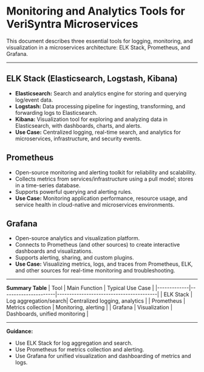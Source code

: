 # Monitoring and Analytics Tools for VeriSyntra Microservices

This document describes three essential tools for logging, monitoring, and visualization in a microservices architecture: ELK Stack, Prometheus, and Grafana.

---

## ELK Stack (Elasticsearch, Logstash, Kibana)
- **Elasticsearch:** Search and analytics engine for storing and querying log/event data.
- **Logstash:** Data processing pipeline for ingesting, transforming, and forwarding logs to Elasticsearch.
- **Kibana:** Visualization tool for exploring and analyzing data in Elasticsearch, with dashboards, charts, and alerts.
- **Use Case:** Centralized logging, real-time search, and analytics for microservices, infrastructure, and security events.

## Prometheus
- Open-source monitoring and alerting toolkit for reliability and scalability.
- Collects metrics from services/infrastructure using a pull model; stores in a time-series database.
- Supports powerful querying and alerting rules.
- **Use Case:** Monitoring application performance, resource usage, and service health in cloud-native and microservices environments.

## Grafana
- Open-source analytics and visualization platform.
- Connects to Prometheus (and other sources) to create interactive dashboards and visualizations.
- Supports alerting, sharing, and custom plugins.
- **Use Case:** Visualizing metrics, logs, and traces from Prometheus, ELK, and other sources for real-time monitoring and troubleshooting.

---

**Summary Table**
| Tool        | Main Function         | Typical Use Case                        |
|-------------|----------------------|-----------------------------------------|
| ELK Stack   | Log aggregation/search| Centralized logging, analytics          |
| Prometheus  | Metrics collection    | Monitoring, alerting                    |
| Grafana     | Visualization        | Dashboards, unified monitoring          |

---

**Guidance:**
- Use ELK Stack for log aggregation and search.
- Use Prometheus for metrics collection and alerting.
- Use Grafana for unified visualization and dashboarding of metrics and logs.
